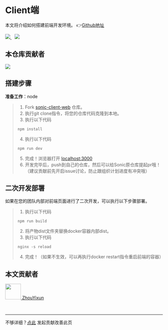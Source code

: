 # Client端

本文将介绍如何搭建前端开发环境。 👉[Github地址](https://github.com/SonicCloudOrg/sonic-client-web)

<a href="#">  
<img src="https://img.shields.io/github/stars/SonicCloudOrg/sonic-client-web?style=social">
<img style="margin-left: 10px" src="https://img.shields.io/github/forks/SonicCloudOrg/sonic-client-web?style=social">
</a>

## 本仓库贡献者

<a href="https://github.com/SonicCloudOrg/sonic-client-web/graphs/contributors">
  <img src="https://contrib.rocks/image?repo=SonicCloudOrg/sonic-client-web" />
</a>

## 搭建步骤

**准备工作**：node

> 1. Fork [sonic-client-web](https://github.com/SonicCloudOrg/sonic-client-web) 仓库。
> 2. 执行git clone指令，将您的仓库代码克隆到本地。
> 3. 执行以下代码
> ```
> npm install
> ```
> 4. 执行以下代码
> ```
> npm run dev
> ```
> 5. 完成！浏览器打开 [localhost:3000](http://localhost:3000)
> 6. 开发完毕后，push到自己的仓库，然后可以给Sonic原仓库提起pr哦！（建议贡献前先开启issue讨论，防止跟组织计划进度有冲突哦）

## 二次开发部署
如果在您的团队内部对前端页面进行了二次开发，可以执行以下步骤部署。

> 1. 执行以下代码
> ```
> npm run build
> ```
> 2. 将产物dist文件夹替换docker容器内部dist。
> 3. 执行以下代码
> ```
> nginx -s reload
> ```
> 4. 完成！（如果不生效，可以再执行docker restart指令重启前端的容器）


## 本文贡献者
<div class="cont">
<a href="https://gitee.com/ZhouYixun" target="_blank">
<img src="https://portrait.gitee.com/uploads/avatars/user/2698/8096045_ZhouYixun_1645499109.png!avatar100" width="50"/>
<span>ZhouYixun</span>
</a>
</div>

&nbsp;
&nbsp;
***
不够详细？[点此](https://github.com/SonicCloudOrg/sonic-offical-website/edit/main/src/markdown/contribute/con-client.md) 发起贡献改善此页
